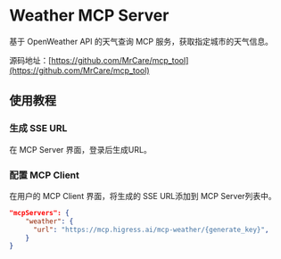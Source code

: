 # Weather MCP Server

基于 OpenWeather API 的天气查询 MCP 服务，获取指定城市的天气信息。

源码地址：[https://github.com/MrCare/mcp_tool](https://github.com/MrCare/mcp_tool)

## 使用教程
   
### 生成 SSE URL

在 MCP Server 界面，登录后生成URL。

### 配置 MCP Client

在用户的 MCP Client 界面，将生成的 SSE URL添加到 MCP Server列表中。

```json
"mcpServers": {
    "weather": {
      "url": "https://mcp.higress.ai/mcp-weather/{generate_key}",
    }
}
```

